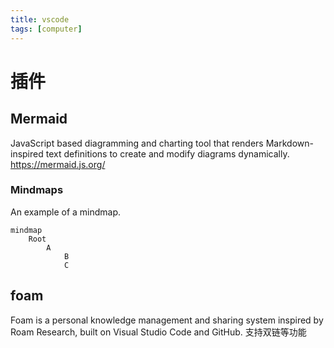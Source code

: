 ```yaml
---
title: vscode
tags: [computer]
---
```


# 插件
## Mermaid 
JavaScript based diagramming and charting tool that renders Markdown-inspired text definitions to create and modify diagrams dynamically.
https://mermaid.js.org/

### Mindmaps
An example of a mindmap.
```mermaid
mindmap
    Root
        A
            B
            C
```
## foam
Foam is a personal knowledge management and sharing system inspired by Roam Research, built on Visual Studio Code and GitHub.
支持双链等功能